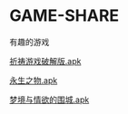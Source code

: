 # GAME-SHARE
有趣的游戏

<a href="https://workdrive.zohopublic.com.cn/file/847us0212fea839c54208b5a54baa2d2a06c1">祈祷游戏破解版.apk</a>

<a href="https://workdrive.zohopublic.com.cn/file/847us0cccde3c130c40ffa1be021c563d184d">永生之物.apk</a>

<a href="https://workdrive.zohopublic.com.cn/file/847usda9eac69590b456e813c795456d4253e">梦境与情欲的围城.apk</a>

